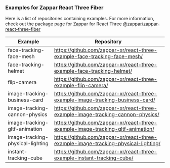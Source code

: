 ### Examples for Zappar React Three Fiber

Here is a list of repositories containing examples. For more information, check out the package page for Zappar for React Three  [@zappar/zappar-react-three-fiber](https://www.npmjs.com/package/@zappar/zappar-react-three-fiber)


| Example      | Repository |
| ----------- | ----------- |
| face-tracking-face-mesh | https://github.com/zappar-xr/react-three-example-face-tracking-face-mesh/ |
| face-tracking-helmet | https://github.com/zappar-xr/react-three-example-face-tracking-helmet/ |
| flip-camera | https://github.com/zappar-xr/react-three-example-flip-camera/ |
| image-tracking-business-card | https://github.com/zappar-xr/react-three-example-image-tracking-business-card/ |
| image-tracking-cannon-physics | https://github.com/zappar-xr/react-three-example-image-tracking-cannon-physics/ |
| image-tracking-gltf-animation | https://github.com/zappar-xr/react-three-example-image-tracking-gltf-animation/ |
| image-tracking-physical-lighting | https://github.com/zappar-xr/react-three-example-image-tracking-physical-lighting/ |
| instant-tracking-cube | https://github.com/zappar-xr/react-three-example-instant-tracking-cube/ |
